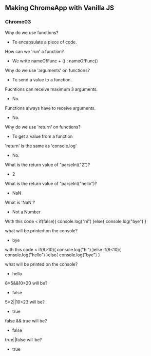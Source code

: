 ## Making ChromeApp with Vanilla JS 

### Chrome03

Why do we use functions? 
 - To encapsulate a piece of code.

How can we 'run' a function?
 - We write nameOfFunc + () : nameOfFunc()

Why do we use 'arguments' on functions?
 - To send a value to a function.

Fucntions can receive maximum 3 arguments.
 - No.

Functions always have to receive arguments.
 - No.
 
Why do we use 'return' on functions?
 - To get a value from a function
  
'return' is the same as 'console.log'
 - No.
  
What is the return value of "parseInt("2")?
 - 2
  
What is the return value of "parseInt("hello")?
 - NaN
  
What is 'NaN'?
 - Not a Number

With this code
<
if(false){
 console.log("hi")
}else{
 console.log("bye")
}

what will be printed on the console?
 - bye

with this code
<
if(8>10){
 console.log("hi")
}else if(8<10){
 console.log("hello")
}else{
 console.log("bye")
}
>
what will be printed on the console?
 - hello

8>5&&10>20 will be?
 - false

5>2||10<23 will be?
 - true

false && true will be?
 - false

true||false will be?
 - true
